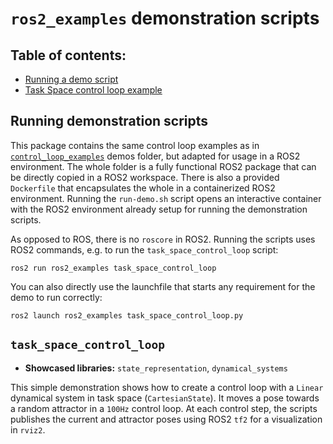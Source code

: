 # `ros2_examples` demonstration scripts

## Table of contents:
* [Running a demo script](#running-demonstration-scripts)
* [Task Space control loop example](#task_space_control_loop)

## Running demonstration scripts
This package contains the same control loop examples as in [`control_loop_examples`](../control_loop_examples) demos
folder, but adapted for usage in a ROS2 environment.
The whole folder is a fully functional ROS2 package that can be directly copied in a ROS2 workspace.
There is also a provided `Dockerfile` that encapsulates the whole in a containerized ROS2 environment.
Running the `run-demo.sh` script opens an interactive container with the ROS2 environment already setup for running
the demonstration scripts.

As opposed to ROS, there is no `roscore` in ROS2.
Running the scripts uses ROS2 commands, e.g. to run the `task_space_control_loop` script:

```console
ros2 run ros2_examples task_space_control_loop
```

You can also directly use the launchfile that starts any requirement for the demo to run correctly:

```console
ros2 launch ros2_examples task_space_control_loop.py
```

## `task_space_control_loop`
* **Showcased libraries:** `state_representation`, `dynamical_systems`

This simple demonstration shows how to create a control loop with a `Linear` dynamical system in task space (`CartesianState`).
It moves a pose towards a random attractor in a `100Hz` control loop.
At each control step, the scripts publishes the current and attractor poses using ROS2 `tf2` for a visualization in `rviz2`.
